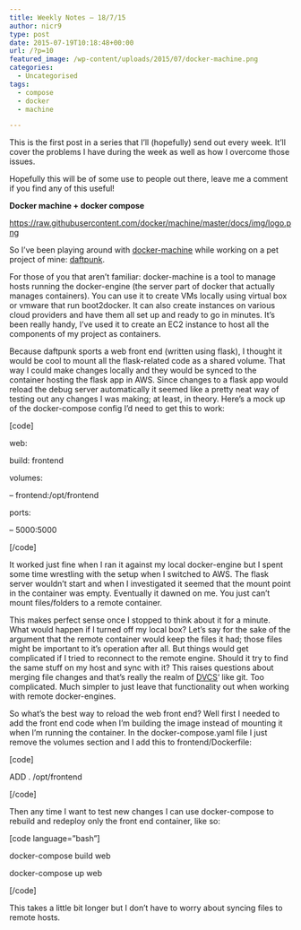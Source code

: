 ```yaml
---
title: Weekly Notes – 18/7/15
author: nicr9
type: post
date: 2015-07-19T10:18:48+00:00
url: /?p=10
featured_image: /wp-content/uploads/2015/07/docker-machine.png
categories:
  - Uncategorised
tags:
  - compose
  - docker
  - machine

---
```

This is the first post in a series that I&#8217;ll (hopefully) send out every week. It&#8217;ll cover the problems I have during the week as well as how I overcome those issues.

Hopefully this will be of some use to people out there, leave me a comment if you find any of this useful!

**Docker machine + docker compose**

<https://raw.githubusercontent.com/docker/machine/master/docs/img/logo.png>

So I&#8217;ve been playing around with [docker-machine][1] while working on a pet project of mine: [daftpunk][2].

For those of you that aren&#8217;t familiar: docker-machine is a tool to manage hosts running the docker-engine (the server part of docker that actually manages containers). You can use it to create VMs locally using virtual box or vmware that run boot2docker. It can also create instances on various cloud providers and have them all set up and ready to go in minutes. It&#8217;s been really handy, I&#8217;ve used it to create an EC2 instance to host all the components of my project as containers.

Because daftpunk sports a web front end (written using flask), I thought it would be cool to mount all the flask-related code as a shared volume. That way I could make changes locally and they would be synced to the container hosting the flask app in AWS. Since changes to a flask app would reload the debug server automatically it seemed like a pretty neat way of testing out any changes I was making; at least, in theory. Here&#8217;s a mock up of the docker-compose config I&#8217;d need to get this to work:

[code]
  
web:
   
build: frontend
   
volumes:
   
&#8211; frontend:/opt/frontend
   
ports:
   
&#8211; 5000:5000
  
[/code]

It worked just fine when I ran it against my local docker-engine but I spent some time wrestling with the setup when I switched to AWS. The flask server wouldn&#8217;t start and when I investigated it seemed that the mount point in the container was empty. Eventually it dawned on me. You just can&#8217;t mount files/folders to a remote container.

This makes perfect sense once I stopped to think about it for a minute. What would happen if I turned off my local box? Let&#8217;s say for the sake of the argument that the remote container would keep the files it had; those files might be important to it&#8217;s operation after all. But things would get complicated if I tried to reconnect to the remote engine. Should it try to find the same stuff on my host and sync with it? This raises questions about merging file changes and that&#8217;s really the realm of [DVCS][3]&#8216; like git. Too complicated. Much simpler to just leave that functionality out when working with remote docker-engines.

So what&#8217;s the best way to reload the web front end? Well first I needed to add the front end code when I&#8217;m building the image instead of mounting it when I&#8217;m running the container. In the docker-compose.yaml file I just remove the volumes section and I add this to frontend/Dockerfile:

[code]
  
ADD . /opt/frontend
  
[/code]

Then any time I want to test new changes I can use docker-compose to rebuild and redeploy only the front end container, like so:

[code language=&#8221;bash&#8221;]
  
docker-compose build web
  
docker-compose up web
  
[/code]

This takes a little bit longer but I don&#8217;t have to worry about syncing files to remote hosts.

 [1]: https://github.com/docker/machine
 [2]: https://github.com/nicr9/daftpunk
 [3]: https://en.wikipedia.org/wiki/Distributed_revision_control